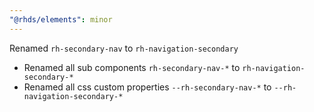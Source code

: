 ```yaml
---
"@rhds/elements": minor
---
```


Renamed `rh-secondary-nav` to `rh-navigation-secondary` 

 - Renamed all sub components `rh-secondary-nav-*` to `rh-navigation-secondary-*` 
 - Renamed all css custom properties `--rh-secondary-nav-*` to `--rh-navigation-secondary-*`
